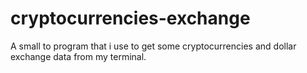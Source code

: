 # cryptocurrencies-exchange
A small to program that i use to get some cryptocurrencies and dollar exchange data from my terminal.
